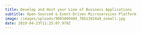 ```yaml
---
title: Develop and Host your Line of Business Applications
subtitle: Open-Sourced & Event-Driven Microservices Platform
image: /images/uploads/9065809404_76613924a9_osmall.jpg
date: 2019-04-23T11:25:07.970Z
---
```


